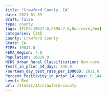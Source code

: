 ```yaml
---
title: "Crawford County, IA"
date: 2021-01-09
draft: false
type: county
tags: [FIPS:19047.0,FEMA:7.0,Non-core,Red]
categories: [IA]
County: Crawford County
State: IA
FIPS: 19047.0
FEMA_Region: 7.0
Population: 16820.0
NCHS_Urban_Rural_Classification: Non-core
Tests_in_prior_14_days: 340.0
Fourteen_day_test_rate_per_100000: 2021.0
Percent_Positivity_in_prior_14_days: 0.144
Level: Red
url: /states/IA/crawford-county
---
```



